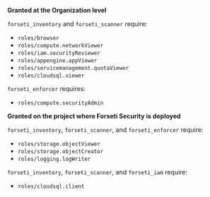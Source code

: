 **Granted at the Organization level**

 `forseti_inventory` and `forseti_scanner` require:
 
 * `roles/browser`
 * `roles/compute.networkViewer`
 * `roles/iam.securityReviewer`
 * `roles/appengine.appViewer`
 * `roles/servicemanagement.quotaViewer`
 * `roles/cloudsql.viewer`
 
 `forseti_enforcer` requires:
 
 * `roles/compute.securityAdmin`

**Granted on the project where Forseti Security is deployed**

 `forseti_inventory`, `forseti_scanner`, and `forseti_enforcer` require:

 * `roles/storage.objectViewer`
 * `roles/storage.objectCreator`
 * `roles/logging.logWriter`
 
 `forseti_inventory`, `forseti_scanner`, and `forseti_iam` require:
 
 * `roles/cloudsql.client`
